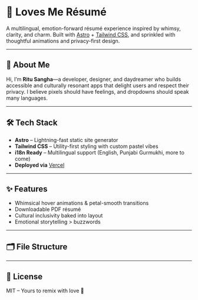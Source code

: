 # 🌸 Loves Me Résumé

A multilingual, emotion-forward résumé experience inspired by whimsy, clarity, and charm. Built with [Astro](https://astro.build/) + [Tailwind CSS](https://tailwindcss.com/), and sprinkled with thoughtful animations and privacy-first design.

---

## 👋 About Me

Hi, I’m **Ritu Sangha**—a developer, designer, and daydreamer who builds accessible and culturally resonant apps that delight users and respect their privacy. I believe pixels should have feelings, and dropdowns should speak many languages.

---

## 🛠️ Tech Stack

- **Astro** – Lightning-fast static site generator
- **Tailwind CSS** – Utility-first styling with custom pastel vibes
- **i18n Ready** – Multilingual support (English, Punjabi Gurmukhi, more to come)
- **Deployed via** [Vercel](https://vercel.com/)

---

## ✨ Features

- Whimsical hover animations & petal-smooth transitions  
- Downloadable PDF résumé  
- Cultural inclusivity baked into layout  
- Emotional storytelling > buzzwords  

---

## 🗂️ File Structure


---

## 📜 License

MIT – Yours to remix with love 💌

